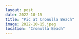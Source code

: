 ```yaml
---
layout: post
date: 2022-10-15
title: "Pic at Cronulla Beach"
image: 2022-10-15.jpeg
location: "Cronulla Beach"
---
```




